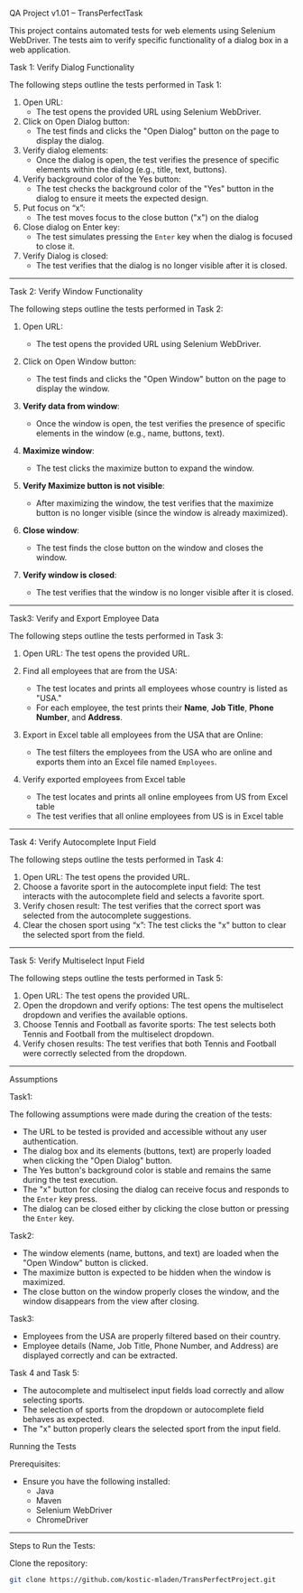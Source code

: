 QA Project v1.01 – TransPerfectTask

This project contains automated tests for web elements using Selenium WebDriver. 
The tests aim to verify specific functionality of a dialog box in a web application.

Task 1: Verify Dialog Functionality

The following steps outline the tests performed in Task 1:
1. Open URL:
   - The test opens the provided URL using Selenium WebDriver.
2. Click on Open Dialog button:
   - The test finds and clicks the "Open Dialog" button on the page to display the dialog.
3. Verify dialog elements:
   - Once the dialog is open, the test verifies the presence of specific elements within the dialog (e.g., title, text, buttons).
4. Verify background color of the Yes button:
   - The test checks the background color of the "Yes" button in the dialog to ensure it meets the expected design.
5. Put focus on “x”:
   - The test moves focus to the close button ("x") on the dialog
6. Close dialog on Enter key:
   - The test simulates pressing the `Enter` key when the dialog is focused to close it.
7. Verify Dialog is closed:
   - The test verifies that the dialog is no longer visible after it is closed.
---
Task 2: Verify Window Functionality

The following steps outline the tests performed in Task 2:

1. Open URL:
    - The test opens the provided URL using Selenium WebDriver.

2. Click on Open Window button:
    - The test finds and clicks the "Open Window" button on the page to display the window.

3. **Verify data from window**:
    - Once the window is open, the test verifies the presence of specific elements in the window (e.g., name, buttons, text).

4. **Maximize window**:
    - The test clicks the maximize button to expand the window.

5. **Verify Maximize button is not visible**:
    - After maximizing the window, the test verifies that the maximize button is no longer visible (since the window is already maximized).

6. **Close window**:
    - The test finds the close button on the window and closes the window.

7. **Verify window is closed**:
    - The test verifies that the window is no longer visible after it is closed.
---
Task3: Verify and Export Employee Data

The following steps outline the tests performed in Task 3:

1. Open URL: The test opens the provided URL.
2. Find all employees that are from the USA:
    - The test locates and prints all employees whose country is listed as "USA."
    - For each employee, the test prints their **Name**, **Job Title**, **Phone Number**, and **Address**.

3. Export in Excel table all employees from the USA that are Online:
   - The test filters the employees from the USA who are online and exports them into an Excel file named `Employees`.
4. Verify exported employees from Excel table
   - The test locates and prints all online employees from US from Excel table 
   - The test verifies that all online employees from US is in Excel table
---
Task 4: Verify Autocomplete Input Field

The following steps outline the tests performed in Task 4:

1. Open URL: The test opens the provided URL.
2. Choose a favorite sport in the autocomplete input field: The test interacts with the autocomplete field and selects a favorite sport.
3. Verify chosen result: The test verifies that the correct sport was selected from the autocomplete suggestions.
4. Clear the chosen sport using “x”: The test clicks the "x" button to clear the selected sport from the field.
---
Task 5: Verify Multiselect Input Field

The following steps outline the tests performed in Task 5:

1. Open URL: The test opens the provided URL.
2. Open the dropdown and verify options: The test opens the multiselect dropdown and verifies the available options.
3. Choose Tennis and Football as favorite sports: The test selects both Tennis and Football from the multiselect dropdown.
4. Verify chosen results: The test verifies that both Tennis and Football were correctly selected from the dropdown.
---
Assumptions

Task1:

The following assumptions were made during the creation of the tests:
- The URL to be tested is provided and accessible without any user authentication.
- The dialog box and its elements (buttons, text) are properly loaded when clicking the "Open Dialog" button.
- The Yes button's background color is stable and remains the same during the test execution.
- The "x" button for closing the dialog can receive focus and responds to the `Enter` key press.
- The dialog can be closed either by clicking the close button or pressing the `Enter` key.

Task2:
- The window elements (name, buttons, and text) are loaded when the "Open Window" button is clicked.
- The maximize button is expected to be hidden when the window is maximized.
- The close button on the window properly closes the window, and the window disappears from the view after closing.

Task3:
- Employees from the USA are properly filtered based on their country.
- Employee details (Name, Job Title, Phone Number, and Address) are displayed correctly and can be extracted.

Task 4 and Task 5:
- The autocomplete and multiselect input fields load correctly and allow selecting sports.
- The selection of sports from the dropdown or autocomplete field behaves as expected.
- The "x" button properly clears the selected sport from the input field.

Running the Tests

Prerequisites:
- Ensure you have the following installed:
  - Java
  - Maven
  - Selenium WebDriver
  - ChromeDriver
---
Steps to Run the Tests:

Clone the repository:
   ```bash
   git clone https://github.com/kostic-mladen/TransPerfectProject.git



